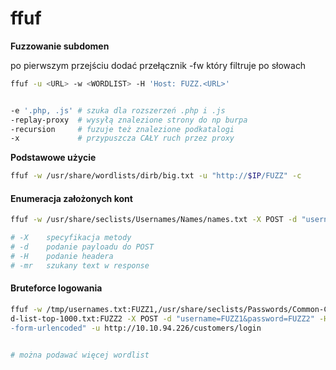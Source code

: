 # ffuf

**Fuzzowanie subdomen**

po pierwszym przejściu dodać przełącznik -fw który filtruje po słowach

```bash
ffuf -u <URL> -w <WORDLIST> -H 'Host: FUZZ.<URL>'
```

```bash

-e '.php, .js' # szuka dla rozszerzeń .php i .js
-replay-proxy  # wysyłą znalezione strony do np burpa
-recursion     # fuzuje też znalezione podkatalogi
-x             # przypuszcza CAŁY ruch przez proxy

```

**Podstawowe użycie**

```bash
ffuf -w /usr/share/wordlists/dirb/big.txt -u "http://$IP/FUZZ" -c
```

#### Enumeracja założonych kont

```bash
ffuf -w /usr/share/seclists/Usernames/Names/names.txt -X POST -d "username=FUZZ&email=admin%40admin.com&password=123123123&cpassword=123123123" -H "Content-Type: application/x-www-form-urlencoded" -u http://10.10.94.226/customers/signup -mr "username already exists"

# -X    specyfikacja metody
# -d    podanie payloadu do POST
# -H    podanie headera
# -mr   szukany text w response
```

#### Bruteforce logowania

```bash
ffuf -w /tmp/usernames.txt:FUZZ1,/usr/share/seclists/Passwords/Common-Credentials/10-million-passwor
d-list-top-1000.txt:FUZZ2 -X POST -d "username=FUZZ1&password=FUZZ2" -H "Content-Type: application/x-www
-form-urlencoded" -u http://10.10.94.226/customers/login


# można podawać więcej wordlist
```
